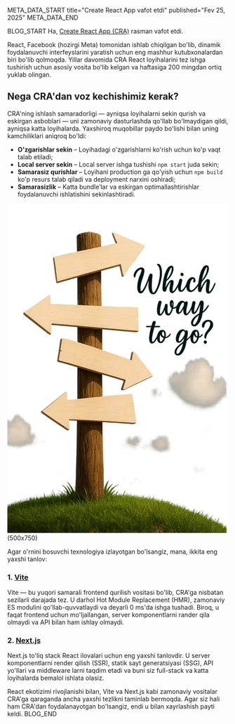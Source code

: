 META_DATA_START
title="Create React App vafot etdi"
published="Fev 25, 2025"
META_DATA_END

BLOG_START
Ha, [Create React App (CRA)](https://react.dev/blog/2025/02/14/sunsetting-create-react-app) rasman vafot etdi.  

React, Facebook (hozirgi Meta) tomonidan ishlab chiqilgan bo'lib, dinamik foydalanuvchi interfeyslarini yaratish uchun eng mashhur kutubxonalardan biri bo'lib qolmoqda. Yillar davomida CRA React loyihalarini tez ishga tushirish uchun asosiy vosita bo'lib kelgan va haftasiga 200 mingdan ortiq yuklab olingan.  

## Nega CRA'dan voz kechishimiz kerak?  
CRA'ning ishlash samaradorligi — ayniqsa loyihalarni sekin qurish va eskirgan asboblari — uni zamonaviy dasturlashda qo'llab bo'lmaydigan qildi, ayniqsa katta loyihalarda. Yaxshiroq muqobillar paydo bo'lishi bilan uning kamchiliklari aniqroq bo'ldi:  

- **O'zgarishlar sekin** – Loyihadagi o'zgarishlarni ko'rish uchun ko'p vaqt talab etiladi; 
- **Local server sekin** – Local server ishga tushishi `npm start` juda sekin; 
- **Samarasiz qurishlar** – Loyihani production ga qo'yish uchun `npm build` ko'p resurs talab qiladi va deployment narxini oshiradi; 
- **Samarasizlik** – Katta bundle’lar va eskirgan optimallashtirishlar foydalanuvchi ishlatishini sekinlashtiradi.  

![Qaysi yo'ldan borish kerak?](https://raw.githubusercontent.com/akbarjorayev/blogs/refs/heads/main/blogs/create-react-app-is-dead/photos/which_way_to_go.webp)(500x750)

Agar o'rnini bosuvchi texnologiya izlayotgan bo'lsangiz, mana, ikkita eng yaxshi tanlov:  

### 1. [Vite](https://vite.dev/)  
Vite — bu yuqori samarali frontend qurilish vositasi bo'lib, CRA'ga nisbatan sezilarli darajada tez. U darhol Hot Module Replacement (HMR), zamonaviy ES modulini qo'llab-quvvatlaydi va deyarli 0 ms'da ishga tushadi. Biroq, u faqat frontend uchun mo'ljallangan, server komponentlarni rander qila olmaydi va API bilan ham ishlay olmaydi. 

### 2. [Next.js](https://nextjs.org/)  
Next.js to'liq stack React ilovalari uchun eng yaxshi tanlovdir. U server komponentlarni render qilish (SSR), statik sayt generatsiyasi (SSG), API yo'llari va middleware larni taqdim etadi va buni siz full-stack va katta loyihalarda bemalol ishlata olasiz.

React ekotizimi rivojlanishi bilan, Vite va Next.js kabi zamonaviy vositalar CRA'ga qaraganda ancha yaxshi tezlikni taminlab bermoqda. Agar siz hali ham CRA'dan foydalanayotgan bo'lsangiz, endi u bilan xayrlashish payti keldi.
BLOG_END
